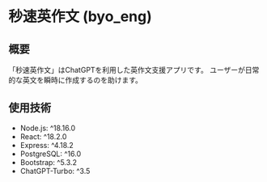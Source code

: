 # 秒速英作文 (byo_eng)

## 概要
「秒速英作文」はChatGPTを利用した英作文支援アプリです。
ユーザーが日常的な英文を瞬時に作成するのを助けます。

## 使用技術
- Node.js: ^18.16.0
- React: ^18.2.0
- Express: ^4.18.2
- PostgreSQL: ^16.0
- Bootstrap: ^5.3.2
- ChatGPT-Turbo: ^3.5
